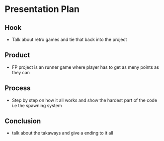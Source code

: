 # Presentation Plan

## Hook
* Talk about retro games and tie that back into the project

## Product
* FP project is an runner game where player has to get as meny points as they can 

## Process
* Step by step on how it all works and show the hardest part of the code i.e the spawning system

## Conclusion
* talk about the takaways and give a ending to it all 

